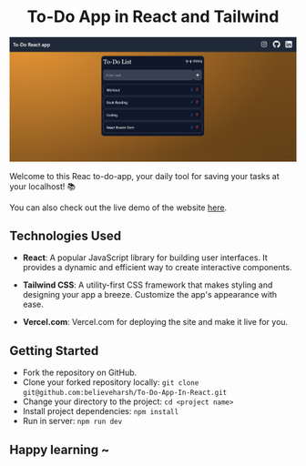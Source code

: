 <h1 align ="center">To-Do App in React and Tailwind</h1>

![To-Do App ](public/Images/Readme-Image1.png)

Welcome to this Reac to-do-app, your daily tool for saving your tasks at your localhost! 📚

You can also check out the live demo of the website [here](https://searchbooks.vercel.app/).


## Technologies Used

- **React**: A popular JavaScript library for building user interfaces. It provides a dynamic and efficient way to create interactive components.

- **Tailwind CSS**: A utility-first CSS framework that makes styling and designing your app a breeze. Customize the app's appearance with ease.

- **Vercel.com**: Vercel.com for deploying the site and make it live for you.


## Getting Started

- Fork the repository on GitHub.
- Clone your forked repository locally: `git clone git@github.com:believeharsh/To-Do-App-In-React.git`
- Change your directory to the project: `cd <project name>`
- Install project dependencies: `npm install`
- Run in server: `npm run dev`

## Happy learning ~ 